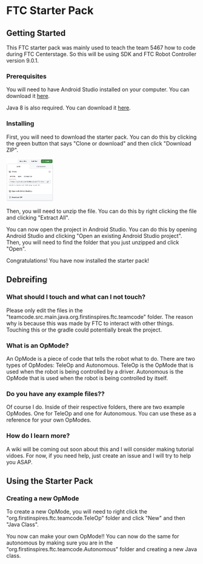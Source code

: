 # FTC Starter Pack

## Getting Started

This FTC starter pack was mainly used to teach the team 5467 how to code during FTC Centerstage. So this will be using SDK and FTC Robot Controller version 9.0.1.

### Prerequisites

You will need to have Android Studio installed on your computer. You can download it [here](https://developer.android.com/studio).

Java 8 is also required. You can download it [here](https://www.oracle.com/technetwork/java/javase/downloads/jdk8-downloads-2133151.html).

### Installing

First, you will need to download the starter pack. You can do this by clicking the green button that says "Clone or download" and then click "Download ZIP".

<img src="https://github.com/vintheruler1/FTC-Starter-Pack/blob/main/images/github_clone.png?raw=true" width=25% height=25%>

Then, you will need to unzip the file. You can do this by right clicking the file and clicking "Extract All".

You can now open the project in Android Studio. You can do this by opening Android Studio and clicking "Open an existing Android Studio project". Then, you will need to find the folder that you just unzipped and click "Open".

Congratulations! You have now installed the starter pack!

## Debreifing

### What should I touch and what can I not touch?

Please only edit the files in the "teamcode.src.main.java.org.firstinspires.ftc.teamcode" folder.
The reason why is because this was made by FTC to interact with other things. Touching this or the gradle could potentially break the project.

### What is an OpMode?

An OpMode is a piece of code that tells the robot what to do. There are two types of OpModes: TeleOp and Autonomous. TeleOp is the OpMode that is used when the robot is being controlled by a driver. Autonomous is the OpMode that is used when the robot is being controlled by itself.

### Do you have any example files??

Of course I do. Inside of their respective folders, there are two example OpModes. One for TeleOp and one for Autonomous. You can use these as a reference for your own OpModes.

### How do I learn more?

A wiki will be coming out soon about this and I will consider making tutorial vidoes.
For now, if you need help, just create an issue and I will try to help you ASAP.

## Using the Starter Pack

### Creating a new OpMode

To create a new OpMode, you will need to right click the "org.firstinspires.ftc.teamcode.TeleOp" folder and click "New" and then "Java Class".

You now can make your own OpMode!! You can now do the same for autonomous by making sure you are in the "org.firstinspires.ftc.teamcode.Autonomous" folder and creating a new Java class.
